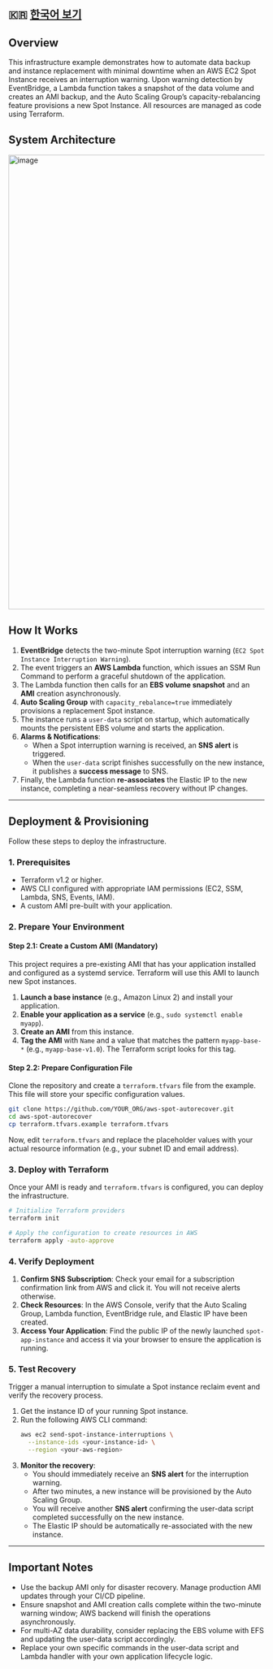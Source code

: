 ## 🇰🇷 [한국어 보기](README.ko.md)

## Overview

This infrastructure example demonstrates how to automate data backup and instance replacement with minimal downtime when an AWS EC2 Spot Instance receives an interruption warning. Upon warning detection by EventBridge, a Lambda function takes a snapshot of the data volume and creates an AMI backup, and the Auto Scaling Group’s capacity-rebalancing feature provisions a new Spot Instance. All resources are managed as code using Terraform.


## System Architecture
<img width="895" alt="image" src="https://github.com/user-attachments/assets/1e2b6f85-75b3-4017-8d77-aec0dfd61799" />



## How It Works

1. **EventBridge** detects the two-minute Spot interruption warning (`EC2 Spot Instance Interruption Warning`).
2. The event triggers an **AWS Lambda** function, which issues an SSM Run Command to perform a graceful shutdown of the application.
3. The Lambda function then calls for an **EBS volume snapshot** and an **AMI** creation asynchronously.
4. **Auto Scaling Group** with `capacity_rebalance=true` immediately provisions a replacement Spot instance.
5. The instance runs a `user-data` script on startup, which automatically mounts the persistent EBS volume and starts the application.
6. **Alarms & Notifications**:
   - When a Spot interruption warning is received, an **SNS alert** is triggered.
   - When the `user-data` script finishes successfully on the new instance, it publishes a **success message** to SNS.
7. Finally, the Lambda function **re-associates** the Elastic IP to the new instance, completing a near-seamless recovery without IP changes.

---

## Deployment & Provisioning

Follow these steps to deploy the infrastructure.

### 1. Prerequisites

- Terraform v1.2 or higher.
- AWS CLI configured with appropriate IAM permissions (EC2, SSM, Lambda, SNS, Events, IAM).
- A custom AMI pre-built with your application.

### 2. Prepare Your Environment

#### Step 2.1: Create a Custom AMI (Mandatory)

This project requires a pre-existing AMI that has your application installed and configured as a systemd service. Terraform will use this AMI to launch new Spot instances.

1.  **Launch a base instance** (e.g., Amazon Linux 2) and install your application.
2.  **Enable your application as a service** (e.g., `sudo systemctl enable myapp`).
3.  **Create an AMI** from this instance.
4.  **Tag the AMI** with `Name` and a value that matches the pattern `myapp-base-*` (e.g., `myapp-base-v1.0`). The Terraform script looks for this tag.

#### Step 2.2: Prepare Configuration File

Clone the repository and create a `terraform.tfvars` file from the example. This file will store your specific configuration values.

```bash
git clone https://github.com/YOUR_ORG/aws-spot-autorecover.git
cd aws-spot-autorecover
cp terraform.tfvars.example terraform.tfvars
```

Now, edit `terraform.tfvars` and replace the placeholder values with your actual resource information (e.g., your subnet ID and email address).

### 3. Deploy with Terraform

Once your AMI is ready and `terraform.tfvars` is configured, you can deploy the infrastructure.

```bash
# Initialize Terraform providers
terraform init

# Apply the configuration to create resources in AWS
terraform apply -auto-approve
```

### 4. Verify Deployment

1.  **Confirm SNS Subscription**: Check your email for a subscription confirmation link from AWS and click it. You will not receive alerts otherwise.
2.  **Check Resources**: In the AWS Console, verify that the Auto Scaling Group, Lambda function, EventBridge rule, and Elastic IP have been created.
3.  **Access Your Application**: Find the public IP of the newly launched `spot-app-instance` and access it via your browser to ensure the application is running.

### 5. Test Recovery

Trigger a manual interruption to simulate a Spot instance reclaim event and verify the recovery process.

1.  Get the instance ID of your running Spot instance.
2.  Run the following AWS CLI command:
    ```bash
    aws ec2 send-spot-instance-interruptions \
      --instance-ids <your-instance-id> \
      --region <your-aws-region>
    ```
3.  **Monitor the recovery**:
    - You should immediately receive an **SNS alert** for the interruption warning.
    - After two minutes, a new instance will be provisioned by the Auto Scaling Group.
    - You will receive another **SNS alert** confirming the user-data script completed successfully on the new instance.
    - The Elastic IP should be automatically re-associated with the new instance.

---

## Important Notes

- Use the backup AMI only for disaster recovery. Manage production AMI updates through your CI/CD pipeline.
- Ensure snapshot and AMI creation calls complete within the two-minute warning window; AWS backend will finish the operations asynchronously.
- For multi-AZ data durability, consider replacing the EBS volume with EFS and updating the user-data script accordingly.
- Replace your own specific commands in the user-data script and Lambda handler with your own application lifecycle logic.
